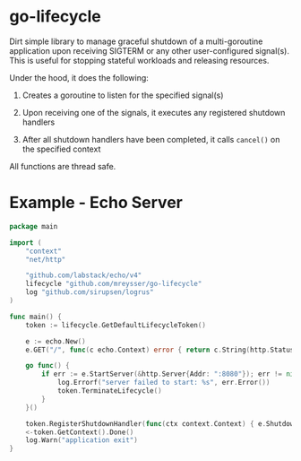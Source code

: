 # go-lifecycle

Dirt simple library to manage graceful shutdown of a multi-goroutine application upon receiving SIGTERM or any other user-configured signal(s). This is useful for stopping stateful workloads and releasing resources.

Under the hood, it does the following:

1. Creates a goroutine to listen for the specified signal(s)

1. Upon receiving one of the signals, it executes any registered shutdown handlers

1. After all shutdown handlers have been completed, it calls `cancel()` on the specified context

All functions are thread safe.

# Example - Echo Server

```go
package main

import (
	"context"
	"net/http"

	"github.com/labstack/echo/v4"
	lifecycle "github.com/mreysser/go-lifecycle"
	log "github.com/sirupsen/logrus"
)

func main() {
	token := lifecycle.GetDefaultLifecycleToken()

	e := echo.New()
	e.GET("/", func(c echo.Context) error { return c.String(http.StatusOK, "Hello, world!") })

	go func() {
		if err := e.StartServer(&http.Server{Addr: ":8080"}); err != nil && err != http.ErrServerClosed {
			log.Errorf("server failed to start: %s", err.Error())
			token.TerminateLifecycle()
		}
	}()

	token.RegisterShutdownHandler(func(ctx context.Context) { e.Shutdown(ctx) })
	<-token.GetContext().Done()
	log.Warn("application exit")
}

```